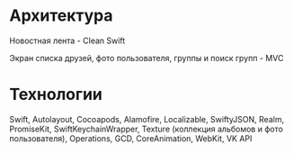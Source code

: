 # Архитектура
Новостная лента - Clean Swift 

Экран списка друзей, фото пользователя, группы и поиск групп - MVC 

# Технологии
Swift, Autolayout, Cocoapods, Alamofire, Localizable, SwiftyJSON, Realm, PromiseKit, SwiftKeychainWrapper, Texture (коллекция альбомов и фото пользователя), Operations, GCD, CoreAnimation, WebKit, VK API
